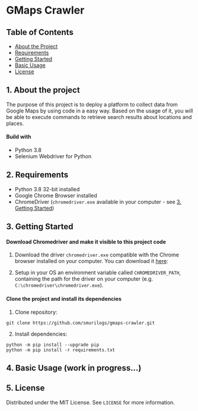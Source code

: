 # GMaps Crawler

## Table of Contents

* [About the Project](#1-about-the-project)
* [Requirements](#2-requirements)
* [Getting Started](#3-getting-started)
* [Basic Usage](#4-license)
* [License](#5-license)

## 1. About the project

The purpose of this project is to deploy a platform to collect data from Google Maps by using code in a easy way. Based on the usage of it, you will be able to execute commands to retrieve search results about locations and places.

#### Build with

* Python 3.8
* Selenium Webdriver for Python

## 2. Requirements

* Python 3.8 32-bit installed
* Google Chrome Browser installed
* ChromeDriver (`chromedriver.exe` available in your computer - see [3. Getting Started](#getting-started))

## 3. Getting Started

#### Download Chromedriver and make it visible to this project code

1. Download the driver `chromedriver.exe` compatible with the Chrome browser installed on your computer. You can download it [here](https://chromedriver.chromium.org/downloads):

2. Setup in your OS an environment variable called `CHROMEDRIVER_PATH`, containing the path for the driver on your computer (e.g. `C:\chromedriver\chromedriver.exe`).

#### Clone the project and install its dependencies

1. Clone repository:

```
git clone https://github.com/smurilogs/gmaps-crawler.git
```
2. Install dependencies:

```
python -m pip install --upgrade pip
python -m pip install -r requirements.txt
```

## 4. Basic Usage (work in progress...)

## 5. License

Distributed under the MIT License. See `LICENSE` for more information.